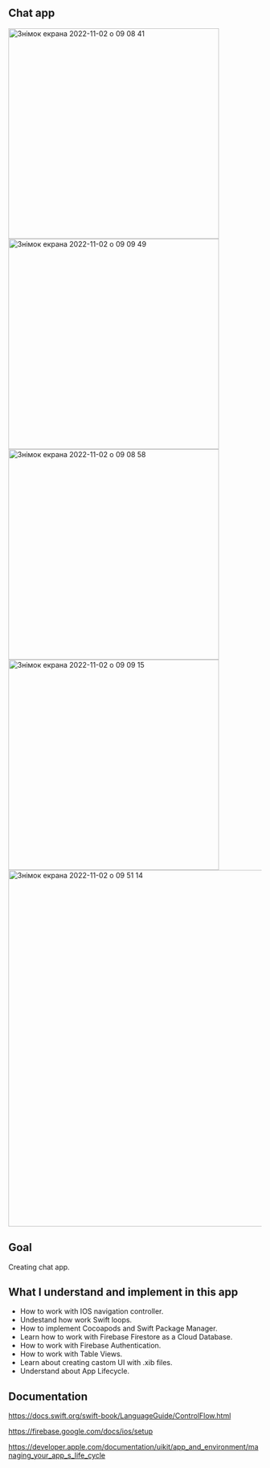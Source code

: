 ## Chat app
<img width="419" alt="Знімок екрана 2022-11-02 о 09 08 41" src="https://user-images.githubusercontent.com/109367230/199436951-f01839fc-879b-4877-9fef-2347880cb213.png">
<img width="419" alt="Знімок екрана 2022-11-02 о 09 09 49" src="https://user-images.githubusercontent.com/109367230/199436969-f4c68a14-7a48-407a-9a7c-29b89939f574.png">
<img width="419" alt="Знімок екрана 2022-11-02 о 09 08 58" src="https://user-images.githubusercontent.com/109367230/199436984-545bc9ca-4459-4c12-8230-becb12b899f4.png">
<img width="419" alt="Знімок екрана 2022-11-02 о 09 09 15" src="https://user-images.githubusercontent.com/109367230/199437005-efc372ac-17db-4bdc-8837-8f230c41b5de.png">

<img width="710" alt="Знімок екрана 2022-11-02 о 09 51 14" src="https://user-images.githubusercontent.com/109367230/199447621-15231087-53f2-4029-aaa4-ce797f9305f2.png">


## Goal
Creating chat app.

## What I understand and implement in this app

* How to work with IOS navigation controller.
* Undestand how work Swift loops.
* How to implement Cocoapods and Swift Package Manager.
* Learn how to work with Firebase Firestore as a Cloud Database.
* How to work with Firebase Authentication.
* How to work with Table Views.
* Learn about creating castom UI with .xib files.
* Understand about App Lifecycle.

## Documentation

https://docs.swift.org/swift-book/LanguageGuide/ControlFlow.html

https://firebase.google.com/docs/ios/setup

https://developer.apple.com/documentation/uikit/app_and_environment/managing_your_app_s_life_cycle



   
